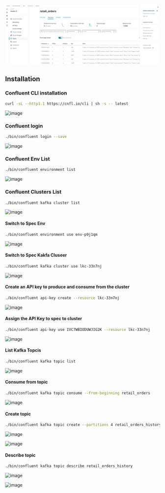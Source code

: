 


![alt text](image.png)

## Installation

### Confluent CLI installation
```sh
curl -sL --http1.1 https://cnfl.io/cli | sh -s -- latest
```
![image](https://github.com/KiranGunturu/apache-kafka/assets/91672788/4c728263-d674-441c-b342-981232b21ea0)

### Confluent login
```sh
./bin/confluent login --save
```
![image](https://github.com/KiranGunturu/apache-kafka/assets/91672788/d05ee850-1195-45f6-a7d8-f8df9e58bc0f)

### Confluent Env List
```sh
./bin/confluent environment list
```
![image](https://github.com/KiranGunturu/apache-kafka/assets/91672788/2039bd56-8a8e-4f94-8e4e-5865aa6e010f)

### Confluent Clusters List
```sh
./bin/confluent kafka cluster list
```
![image](https://github.com/KiranGunturu/apache-kafka/assets/91672788/553fdfdf-2a98-4d99-89b8-b1bc0e565ba3)

#### Switch to Spec Env
```sh
./bin/confluent environment use env-p9j1qm
```
![image](https://github.com/KiranGunturu/apache-kafka/assets/91672788/40e0d73f-5e2e-4758-835c-e7488af53e8b)

#### Switch to Spec Kakfa Cluseer
```sh
./bin/confluent kafka cluster use lkc-33n7nj
```
![image](https://github.com/KiranGunturu/apache-kafka/assets/91672788/5bec5c81-e097-4863-bb57-577269a9f043)

#### Create an API key to produce and consume from the cluster
```sh
./bin/confluent api-key create --resource lkc-33n7nj
```
![image](https://github.com/KiranGunturu/apache-kafka/assets/91672788/b528f6a3-04d4-4efa-b33a-726870b5e221)

#### Assign the API Key to spec to cluster
```sh
./bin/confluent api-key use IVC7WBIODUWJIG2K --resource lkc-33n7nj
```
![image](https://github.com/KiranGunturu/apache-kafka/assets/91672788/3f442f50-3d7e-4da9-9b55-69c9209deed9)

#### List Kafka Topcis
```sh
./bin/confluent kafka topic list
```
![image](https://github.com/KiranGunturu/apache-kafka/assets/91672788/ce23a1d7-35b4-4409-b6fb-8d46a69f82a6)


#### Consume from topic
```sh
./bin/confluent kafka topic consume --from-beginning retail_orders
```
![image](https://github.com/KiranGunturu/apache-kafka/assets/91672788/f96cffb0-6f3b-48ed-9c4f-a1a4db1c311a)

#### Create topic
```sh
./bin/confluent kafka topic create --partitions 4 retail_orders_history
```
![image](https://github.com/KiranGunturu/apache-kafka/assets/91672788/117c930f-7118-4a36-98b9-fcde58c8715d)

![image](https://github.com/KiranGunturu/apache-kafka/assets/91672788/3441d024-b035-4f90-9114-7daf2729b520)

#### Describe topic
```sh
./bin/confluent kafka topic describe retail_orders_history
```
![image](https://github.com/KiranGunturu/apache-kafka/assets/91672788/117c930f-7118-4a36-98b9-fcde58c8715d)

![image](https://github.com/KiranGunturu/apache-kafka/assets/91672788/453fd4f3-8064-49f3-a141-e1056aa38850)







